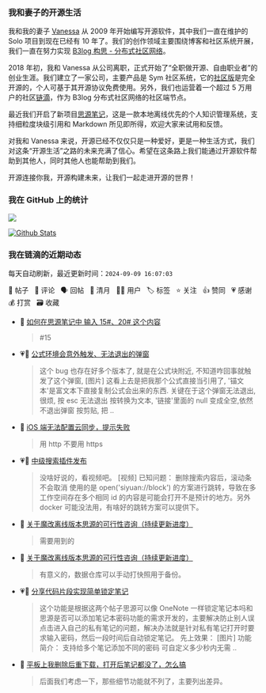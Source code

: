 ### 我和妻子的开源生活

我和我的妻子 [Vanessa](https://github.com/Vanessa219) 从 2009 年开始编写开源软件，其中我们一直在维护的 Solo 项目到现在已经有 10 年了。我们的创作领域主要围绕博客和社区系统开展，我们一直在努力实现 [B3log 构思 - 分布式社区网络](https://ld246.com/article/1546941897596)。

2018 年初，我和 Vanessa 从公司离职，正式开始了“全职做开源、自由职业者”的创业生涯。我们建立了一家公司，主要产品是 Sym 社区系统，它的[社区版](https://github.com/88250/symphony)是完全开源的，个人可基于其开源协议免费使用。另外，我们也运营着一个超过 5 万用户的社区[链滴](https://ld246.com)，作为 B3log 分布式社区网络的社区端节点。

最近我们开启了新项目[思源笔记](https://github.com/siyuan-note/siyuan)，这是一款本地离线优先的个人知识管理系统，支持细粒度块级引用和 Markdown 所见即所得，欢迎大家来试用和反馈。

对我和 Vanessa 来说，开源已经不仅仅只是一种爱好，更是一种生活方式，我们对这条“开源生活”之路的未来充满了信心。希望在这条路上我们能通过开源软件帮助到其他人，同时其他人也能帮助到我们。

开源连接你我，开源构建未来，让我们一起走进开源的世界！

### 我在 GitHub 上的统计

<a title="Hits" target="_blank" href="https://github.com/88250/88250"><img src="https://hits.b3log.org/88250/88250.svg"></a>

[![Github Stats](https://github-readme-stats.vercel.app/api?username=88250&theme=tokyonight&show_icons=true)](https://github.com/88250)

<!--events start -->

### 我在链滴的近期动态

每天自动刷新，最近更新时间：`2024-09-09 16:07:03`

📝 帖子 &nbsp; 💬 评论 &nbsp; 🗣 回帖 &nbsp; 🌙 清月 &nbsp; 👨‍💻 用户 &nbsp; 🏷️ 标签 &nbsp; ⭐️ 关注 &nbsp; 👍 赞同 &nbsp; 💗 感谢 &nbsp; 💰 打赏 &nbsp; 🗃 收藏

* 💬 [如何在思源笔记中 输入  15#、20# 这个内容](https://ld246.com/article/1725809780556/comment/1725809897102#comments)

  > \#15
* 💗📝 [公式环境会意外触发、无法退出的弹窗](https://ld246.com/article/1724073605184)

  > 这个 bug 也存在好多个版本了, 就是在公式块附近, 不知道咋回事就触发了这个弹窗, [图片] 这看上去是把我那个公式直接当引用了, '锚文本'是富文本下直接复制公式会出来的东西. 关键在于这个弹窗无法退出,很烦, 按 esc 无法退出 按转换为文本, '链接'里面的 null 变成全空,依然不退出弹窗 按剪贴, 把 ..
* 💬 [iOS 端无法配置云同步，提示失败](https://ld246.com/article/1725769213845/comment/1725769361491#comments)

  > 用 http 不要用 https
* 💗📝 [中级搜索插件发布](https://ld246.com/article/1725684198745)

  > 没啥好说的，看视频吧。 [视频] 已知问题： 删除搜索内容后，滚动条不会取消 使用的是 open('siyuan://block') 的方案进行跳转，导致在多工作空间存在多个相同 id 的内容是可能会打开不是预计的地方。另外 docker 可能没法用，有啥好的跳转方案可以提供下。
* 💬 [关于魔改离线版本思源的可行性咨询（持续更新进度）](https://ld246.com/article/1725369843595/comment/1725684410379#comments)

  > 需要用到的
* 💬 [关于魔改离线版本思源的可行性咨询（持续更新进度）](https://ld246.com/article/1725369843595/comment/1725684111370#comments)

  > 有意义的，数据仓库可以手动打快照用于备份。
* 💗📝 [分享代码片段实现简单锁定笔记](https://ld246.com/article/1725612799463)

  > 这个功能是根据这两个帖子思源可以像 OneNote 一样锁定笔记本吗和思源是否可以添加笔记本密码功能的需求开发的，主要解决防止别人误点击进入自己的私有笔记的问题，解决办法就是针对私有笔记打开时要求输入密码，然后一段时间后自动锁定笔记。 先上效果： [图片] 功能简介： 支持给多个笔记添加不同的密码 可自定义多少秒内无需 ..
* 💬 [平板上我删除后重下载，打开后笔记都没了，怎么搞](https://ld246.com/article/1725590298510/comment/1725596937540#comments)

  > 后面我们考虑一下，那些细节功能就不列了，主要列出差异。


<!--events end -->
